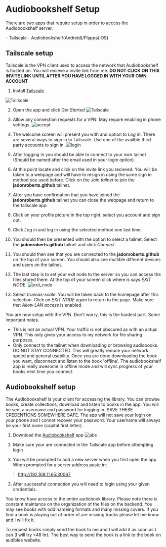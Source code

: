 # Audiobookshelf Setup

<p>There are two apps that require setup in order to access the Audiobookshelf server. </p>
- Tailscale
- Audiobookshelf(Android)/Plappa(IOS)

## Tailscale setup

Tailscale is the VPN client used to access the network that Audiobookshelf is hosted on. You will recieve a invite link from me. **DO NOT CLICK ON THIS INVITE LINK UNTIL AFTER YOU HAVE LOGGED IN WITH YOUR OWN ACCOUNT** 

1. Install [Tailscale](https://play.google.com/store/apps/details?id=com.tailscale.ipn&hl=en-US&pli=1)

![Tailscale](/Tailscale_icon.png)

2. Open the app and click *Get Started*
![Tailscale](/tailscale_welcome.png)

3. Allow any connection requests for a VPN. May require enabling in phone settings.
![accept](/tailscale_vpn_accept.png)

4. The welcome screen will present you with and option to *Log in*. There are several ways to sign in to Tailscale. Use one of the availble third party accounts to sign in.
![login](/tailscale_login.png)

5. After logging in you should be able to connect to your own tailnet (Should be named after the email used in your login option).

6. At this point locate and click on the invite link you recieved. You will be taken to a webpage and will have to resign in using the same sign in method you used before. Click on the *Join tailnet* to join the **jadonroberts.github** tailnet.

7. After you have confirmation that you have joined the **jadonroberts.github** tailnet you can close the webpage and return to the tailscale app. 

8. Click on your profile picture in the top right, select you account and sign out.

9. Click *Log in* and log in using the selected method one last time.

10. You should then be presented with the option to select a tailnet. Select the **jadonroberts.github** tailnet and click *Connect*.

11. You should then see that you are connected to the **jadonroberts.github** on the top of your screen. You should also see multible different devices and users on the tailnet.

12. The last step is to set your exit node to the server so you can access the files stored there. At the top of your screen click where is says *EXIT NODE*.
![exit_node](/tailscale_tailnet.png)

13. Select *truenas-scale*. You will be taken back to the homepage after this selection. Click on *EXIT NODE* again to return to the page. Make sure that *Allow LAN access* is enabled. 

You are now setup with the VPN. Don't worry, this is the hardest part. Some important notes. 

- This is not an actual VPN. Your traffic is not obscured as with an actual VPN. This only gives your access to my network for file sharing purposes. 
- Only connect to the tailnet when downloading or browsing audiobooks. DO NOT STAY CONNECTED. This will greatly reduce your network speed and general usability. Once you are done downloading the book you want, disconnect and listen to the book 'offline'. The audiobookshelf app is really awesome in offline mode and will sync progress of your books next time you connect.


## Audiobookshelf setup

The Audiobookshelf is your client for accessing the library. You can browse books, create collections, download and listen to books in the app. You will be sent a username and password for logging in. SAVE THESE CREDENTIONS SOMEWHERE SAFE. The app will not save your login on your phone and I connot recover your password. Your username will always be your first name (capital first letter). 

1. Download the [Audiobookshelf](https://play.google.com/store/apps/details?id=com.audiobookshelf.app&hl=en-US) app
![abs](/abs.png)

2. Make sure your are connected in the Tailscale app before attempting login

2. You will be prompted to add a new server when you first open the app. When prompted for a server address paste in:

>http://192.168.11.65:30067

3. After successful connection you will need to login using your given credentials.

You know have access to the entire audiobook library. Please note there is constant maintance on the organization of the files on the backend. You may see books with odd nameing formats and many missing covers. If you find a book is playing out of order of are missing tracks please let me know and I will fix it. 

To request books simply send the book to me and I will add it as soon as I can (I will try <48 hr). The best way to send the book is a link to the book on audibles website. 